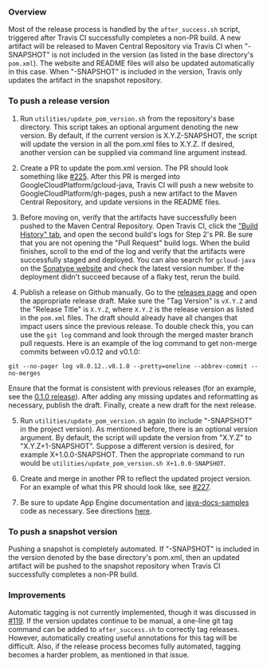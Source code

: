 ### Overview

Most of the release process is handled by the `after_success.sh` script, triggered after Travis CI successfully completes a non-PR build.  A new artifact will be released to Maven Central Repository via Travis CI when "-SNAPSHOT" is not included in the version (as listed in the base directory's `pom.xml`).  The website and README files will also be updated automatically in this case.  When "-SNAPSHOT" is included in the version, Travis only updates the artifact in the snapshot repository.

### To push a release version

1. Run `utilities/update_pom_version.sh` from the repository's base directory.
This script takes an optional argument denoting the new version.  By default, if the current version is X.Y.Z-SNAPSHOT, the script will update the version in all the pom.xml files to X.Y.Z.  If desired, another version can be supplied via command line argument instead.

2. Create a PR to update the pom.xml version.
The PR should look something like [#225](https://github.com/GoogleCloudPlatform/gcloud-java/pull/225).  After this PR is merged into GoogleCloudPlatform/gcloud-java, Travis CI will push a new website to GoogleCloudPlatform/gh-pages, push a new artifact to the Maven Central Repository, and update versions in the README files.

3. Before moving on, verify that the artifacts have successfully been pushed to the Maven Central Repository.  Open Travis CI, click the ["Build History" tab](https://travis-ci.org/GoogleCloudPlatform/gcloud-java/builds), and open the second build's logs for Step 2's PR.  Be sure that you are not opening the "Pull Request" build logs.  When the build finishes, scroll to the end of the log and verify that the artifacts were successfully staged and deployed.  You can also search for `gcloud-java` on the [Sonatype website](https://oss.sonatype.org/#nexus-search;quick~gcloud-java) and check the latest version number.  If the deployment didn't succeed because of a flaky test, rerun the build.

4. Publish a release on Github manually.
Go to the [releases page](https://github.com/GoogleCloudPlatform/gcloud-java/releases) and open the appropriate release draft. Make sure the "Tag Version" is `vX.Y.Z` and the "Release Title" is `X.Y.Z`, where `X.Y.Z` is the release version as listed in the `pom.xml` files.  The draft should already have all changes that impact users since the previous release.  To double check this, you can use the `git log` command and look through the merged master branch pull requests.  Here is an example of the log command to get non-merge commits between v0.0.12 and v0.1.0:

  ```
  git --no-pager log v0.0.12..v0.1.0 --pretty=oneline --abbrev-commit --no-merges
  ```

  Ensure that the format is consistent with previous releases (for an example, see the [0.1.0 release](https://github.com/GoogleCloudPlatform/gcloud-java/releases/tag/v0.1.0)).  After adding any missing updates and reformatting as necessary, publish the draft.  Finally, create a new draft for the next release.

5. Run `utilities/update_pom_version.sh` again (to include "-SNAPSHOT" in the project version).
As mentioned before, there is an optional version argument.  By default, the script will update the version from "X.Y.Z" to "X.Y.Z+1-SNAPSHOT".  Suppose a different version is desired, for example X+1.0.0-SNAPSHOT.  Then the appropriate command to run would be `utilities/update_pom_version.sh X+1.0.0-SNAPSHOT`.

6. Create and merge in another PR to reflect the updated project version.  For an example of what this PR should look like, see [#227](https://github.com/GoogleCloudPlatform/gcloud-java/pull/227).

7. Be sure to update App Engine documentation and [java-docs-samples](https://github.com/GoogleCloudPlatform/java-docs-samples) code as necessary.  See directions [here](https://docs.google.com/a/google.com/document/d/1SS3xNn2v0qW7EadGUPBUAPIQAH5VY6WSFmT17ZjjUVE/edit?usp=sharing).

### To push a snapshot version

Pushing a snapshot is completely automated.  If "-SNAPSHOT" is included in the version denoted by the base directory's pom.xml, then an updated artifact will be pushed to the snapshot repository when Travis CI successfully completes a non-PR build.

### Improvements

Automatic tagging is not currently implemented, though it was discussed in [#119](https://github.com/GoogleCloudPlatform/gcloud-java/pull/119).  If the version updates continue to be manual, a one-line git tag command can be added to `after_success.sh` to correctly tag releases.  However, automatically creating useful annotations for this tag will be difficult.  Also, if the release process becomes fully automated, tagging becomes a harder problem, as mentioned in that issue.
